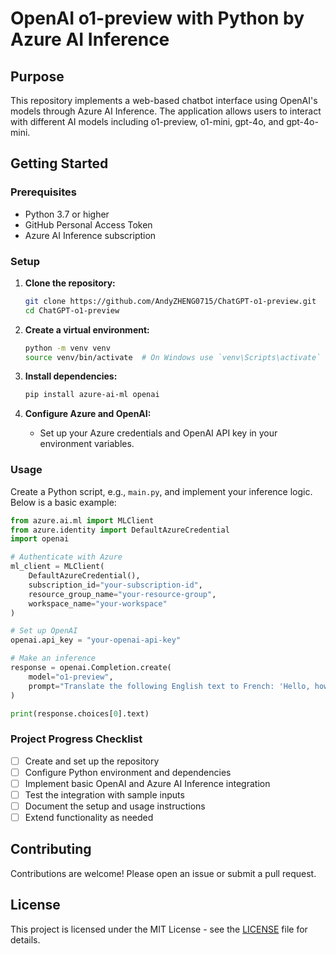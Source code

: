 # OpenAI o1-preview with Python by Azure AI Inference

## Purpose
This repository implements a web-based chatbot interface using OpenAI's models through Azure AI Inference. The application allows users to interact with different AI models including o1-preview, o1-mini, gpt-4o, and gpt-4o-mini.

## Getting Started

### Prerequisites
- Python 3.7 or higher
- GitHub Personal Access Token
- Azure AI Inference subscription

### Setup
1. **Clone the repository:**
   ```bash
   git clone https://github.com/AndyZHENG0715/ChatGPT-o1-preview.git
   cd ChatGPT-o1-preview
   

2. **Create a virtual environment:**
   ```bash
   python -m venv venv
   source venv/bin/activate  # On Windows use `venv\Scripts\activate`
   ```

3. **Install dependencies:**
   ```bash
   pip install azure-ai-ml openai
   ```

4. **Configure Azure and OpenAI:**
   - Set up your Azure credentials and OpenAI API key in your environment variables.

### Usage
Create a Python script, e.g., `main.py`, and implement your inference logic. Below is a basic example:

```python
from azure.ai.ml import MLClient
from azure.identity import DefaultAzureCredential
import openai

# Authenticate with Azure
ml_client = MLClient(
    DefaultAzureCredential(),
    subscription_id="your-subscription-id",
    resource_group_name="your-resource-group",
    workspace_name="your-workspace"
)

# Set up OpenAI
openai.api_key = "your-openai-api-key"

# Make an inference
response = openai.Completion.create(
    model="o1-preview",
    prompt="Translate the following English text to French: 'Hello, how are you?'"
)

print(response.choices[0].text)
```

### Project Progress Checklist
- [ ] Create and set up the repository
- [ ] Configure Python environment and dependencies
- [ ] Implement basic OpenAI and Azure AI Inference integration
- [ ] Test the integration with sample inputs
- [ ] Document the setup and usage instructions
- [ ] Extend functionality as needed

## Contributing
Contributions are welcome! Please open an issue or submit a pull request.

## License
This project is licensed under the MIT License - see the [LICENSE](LICENSE) file for details.
